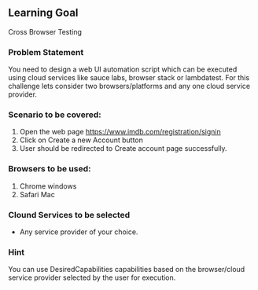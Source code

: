 ## Learning Goal
Cross Browser Testing

### Problem Statement
You need to design a web UI automation script which can be executed using cloud services like sauce labs, browser stack or lambdatest. For this challenge lets consider two browsers/platforms and any one cloud service provider.

### Scenario to be covered:
1. Open the web page https://www.imdb.com/registration/signin
2. Click on Create a new Account button
3. User should be redirected to Create account page successfully.

### Browsers to be used:
1. Chrome windows
2. Safari Mac

### Clound Services to be selected
- Any service provider of your choice.

### Hint
You can use DesiredCapabilities capabilities based on the browser/cloud service provider selected by the user for execution.
